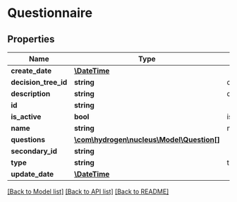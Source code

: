 # Questionnaire

## Properties
Name | Type | Description | Notes
------------ | ------------- | ------------- | -------------
**create_date** | [**\DateTime**](\DateTime.md) |  | [optional] 
**decision_tree_id** | **string** | decision_tree_id | [optional] 
**description** | **string** | description | [optional] 
**id** | **string** |  | [optional] 
**is_active** | **bool** | is_active | [optional] 
**name** | **string** | name | 
**questions** | [**\com\hydrogen\nucleus\Model\Question[]**](Question.md) |  | [optional] 
**secondary_id** | **string** |  | [optional] 
**type** | **string** | type | [optional] 
**update_date** | [**\DateTime**](\DateTime.md) |  | [optional] 

[[Back to Model list]](../README.md#documentation-for-models) [[Back to API list]](../README.md#documentation-for-api-endpoints) [[Back to README]](../README.md)


